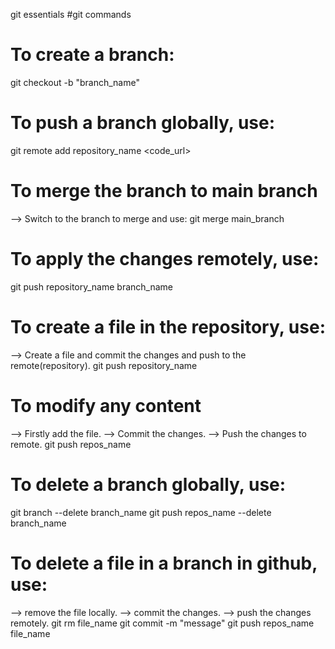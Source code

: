 git essentials
#git commands

# To create a branch:
git checkout -b "branch_name"

# To push a branch globally, use:
git remote add repository_name <code_url>

# To merge the branch to main branch
--> Switch to the branch to merge and use:
git merge main_branch

# To apply the changes remotely, use:
git push repository_name branch_name

# To create a file in the repository, use:
--> Create a file and commit the changes and push to the remote(repository).
git push repository_name

# To modify any content
--> Firstly add the file.
--> Commit the changes.
--> Push the changes to remote.
git push repos_name

# To delete a branch globally, use:
git branch --delete branch_name
git push repos_name --delete branch_name

# To delete a file in a branch in github, use:
--> remove the file locally.
--> commit the changes.
--> push the changes remotely.
git rm file_name
git commit -m "message"
git push repos_name file_name
